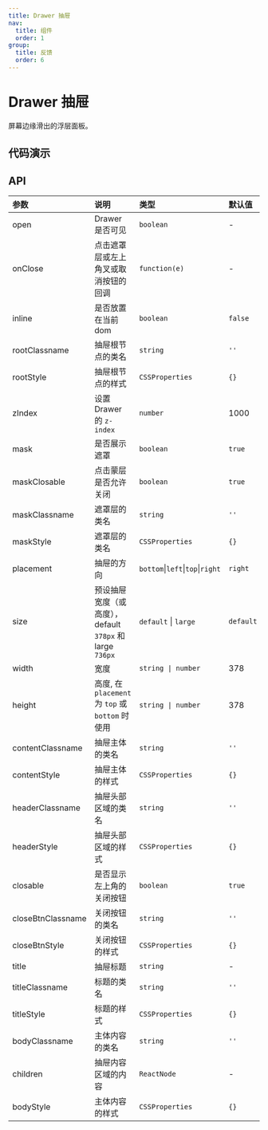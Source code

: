 ```yaml
---
title: Drawer 抽屉
nav:
  title: 组件
  order: 1
group:
  title: 反馈
  order: 6
---
```


# Drawer 抽屉

屏幕边缘滑出的浮层面板。

## 代码演示


<code src='./demo/basic.tsx'></code>

<code src='./demo/customLocation.tsx'></code>

<code src='./demo/currentDom.tsx'></code>

<code src='./demo/presetWidth.tsx'></code>

## API
| 参数           | 说明             | 类型                                     | 默认值     |
| :------------ | :--------------- | :--------------------------------------- | :-------- |
| open           | Drawer 是否可见  | `boolean`                              | -         |
| onClose | 点击遮罩层或左上角叉或取消按钮的回调     | `function(e)` | - |
| inline          | 是否放置在当前dom       | `boolean`                                  | `false`        |
| rootClassname       | 抽屉根节点的类名         | `string`                                 | `''`        |
| rootStyle       | 抽屉根节点的样式         | `CSSProperties`                                 | `{}`        |
| zIndex       | 设置 Drawer 的 `z-index`         | `number`                                 | 1000        |
| mask       | 是否展示遮罩         | `boolean`                                 | `true`        |
| maskClosable       | 点击蒙层是否允许关闭         | `boolean`                                 | `true`        |
| maskClassname       | 遮罩层的类名         | `string`                                 | `''`        |
| maskStyle       | 遮罩层的类名         | `CSSProperties`                                 | `{}`        |
| placement       | 抽屉的方向         | `bottom`\|`left`\|`top`\|`right`                                 | `right`        |
| size       | 预设抽屉宽度（或高度），default `378px` 和 large `736px`         | `default` \| `large`                                 | `default`        |
| width       | 宽度         | `string \| number`                                 | 378        |
| height       | 高度, 在 `placement` 为 `top` 或 `bottom` 时使用         | `string \| number`                                 | 378        |
| contentClassname       | 抽屉主体的类名         | `string`                                 | `''`        |
| contentStyle       | 抽屉主体的样式         | `CSSProperties`                                 | `{}`        |
| headerClassname       | 抽屉头部区域的类名         | `string`                                 | `''`        |
| headerStyle       | 抽屉头部区域的样式         | `CSSProperties`                                 | `{}`        |
| closable       | 是否显示左上角的关闭按钮         | `boolean`                                 | `true`        |
| closeBtnClassname       | 关闭按钮的类名         | `string`                                 | `''`        |
| closeBtnStyle       | 关闭按钮的样式        | `CSSProperties`                                 | `{}`        |
| title       | 抽屉标题         | `string`                                 | -       |
| titleClassname       | 标题的类名         | `string`                                 | `''`        |
| titleStyle       | 标题的样式         | `CSSProperties`                                 | `{}`        |
| bodyClassname       | 主体内容的类名         | `string`                                 | `''`        |
| children       | 抽屉内容区域的内容         | `ReactNode`                                 | -        |
| bodyStyle       | 主体内容的样式         | `CSSProperties`                                 | `{}`        |